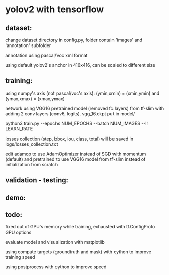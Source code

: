 # yolov2 with tensorflow

## dataset:
change dataset directory in config.py, folder contain 'images' and 'annotation' subfolder
  
annotation using pascal/voc xml format

using default yolov2's anchor in 416x416, can be scaled to different size

## training:
using numpy's axis (not pascal/voc's axis): (ymin,xmin) = (xmin,ymin) and (ymax,xmax) = (xmax,ymax)

network using VGG16 pretrained model (removed fc layers) from tf-slim with adding 2 conv layers (conv6, logits). vgg_16.ckpt put in model/

python3 train.py --epochs NUM_EPOCHS --batch NUM_IMAGES --lr LEARN_RATE

losses collection (step, bbox, iou, class, total) will be saved in logs/losses_collection.txt

edit adamop to use AdamOptimizer instead of SGD with momentum (default) and pretrained to use VGG16 model from tf-slim instead of initialization from scratch

## validation - testing:

## demo:

## todo:
fixed out of GPU's memory while training, exhausted with tf.ConfigProto GPU options

evaluate model and visualization with matplotlib

using compute targets (groundtruth and mask) with cython to improve training speed

using postprocess with cython to improve speed
